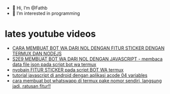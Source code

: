 - 👋 Hi, I’m @Fathb
- 👀 I’m interested in programming

# lates youtube videos
<!-- YOUTUBE:START -->
- [CARA MEMBUAT BOT WA DARI NOL DENGAN FITUR STICKER DENGAN TERMUX DAN NODEJS](https://www.youtube.com/watch?v=DUyl_g4m8l0)
- [S2E9 MEMBUAT BOT WA DARI NOL DENGAN JAVASCRIPT - membaca data file json pada script bot wa termux](https://www.youtube.com/watch?v=QoM7TpFOrKk)
- [nyobain FITUR STICKER pada script BOT WA termux](https://www.youtube.com/watch?v=XA8SlBKBbuU)
- [tutorial javascript di android dengan aplikasi acode 04 variables](https://www.youtube.com/watch?v=vZ1FsIfwon8)
- [cara membuat bot whatswapp di termux pake nomor sendiri, langsung jadi, ratusan fitur!!](https://www.youtube.com/watch?v=EovYAqpLbcA)
<!-- YOUTUBE:END -->

<!---
Fathb/Fathb is a ✨ special ✨ repository because its `README.md` (this file) appears on your GitHub profile.
You can click the Preview link to take a look at your changes.
--->
